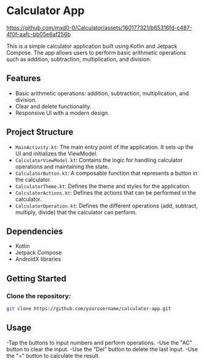 # Calculator App

https://github.com/mxd0-0/Calculator/assets/160177321/b65316fd-c487-4f0f-aafc-bb05e6af256b


This is a simple calculator application built using Kotlin and Jetpack Compose. The app allows users to perform basic arithmetic operations such as addition, subtraction, multiplication, and division.

## Features

- Basic arithmetic operations: addition, subtraction, multiplication, and division.
- Clear and delete functionality.
- Responsive UI with a modern design.

## Project Structure

- `MainActivity.kt`: The main entry point of the application. It sets up the UI and initializes the ViewModel.
- `CalculatorViewModel.kt`: Contains the logic for handling calculator operations and maintaining the state.
- `CalculatorButton.kt`: A composable function that represents a button in the calculator.
- `CalculatorTheme.kt`: Defines the theme and styles for the application.
- `CalculatorActions.kt`: Defines the actions that can be performed in the calculator.
- `CalculatorOperation.kt`: Defines the different operations (add, subtract, multiply, divide) that the calculator can perform.

## Dependencies

- Kotlin
- Jetpack Compose
- AndroidX libraries

## Getting Started

### Clone the repository:
   ```sh
   git clone https://github.com/yourusername/calculator-app.git
   ```
## Usage

-Tap the buttons to input numbers and perform operations.
-Use the "AC" button to clear the input.
-Use the "Del" button to delete the last input.
-Use the "=" button to calculate the result.




